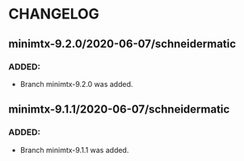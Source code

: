 # CHANGELOG

## minimtx-9.2.0/2020-06-07/schneidermatic

### ADDED:
- Branch minimtx-9.2.0 was added.

## minimtx-9.1.1/2020-06-07/schneidermatic

### ADDED:
- Branch minimtx-9.1.1 was added.
